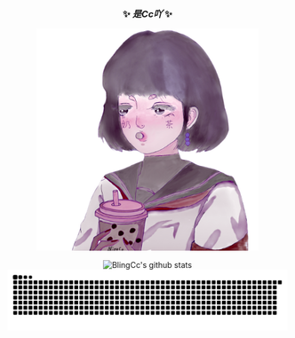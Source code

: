 <div align="center">
  
### ✨ _是Cc吖_ ✨
<p align="center">
  <a href="https://blingcc233.github.io/">
    <img src="https://raw.githubusercontent.com/BlingCc233/BlingCc233/main/275590f0-dfda-4150-8d96-1a306258ed74.png" width="400"  alt="Cc">
  </a>
</p>

![BlingCc's github stats](https://github-readme-stats.vercel.app/api?username=BlingCc233&show_icons=true)
![](https://raw.githubusercontent.com/BlingCc233/BlingCc233/main/github-user-contribution.svg)

</div>
  
<!--
**BlingCc233/BlingCc233** is a ✨ _special_ ✨ repository because its `README.md` (this file) appears on your GitHub profile.

Here are some ideas to get you started:

- 🔭 I’m currently working on ...
- 🌱 I’m currently learning ...
- 👯 I’m looking to collaborate on ...
- 🤔 I’m looking for help with ...
- 💬 Ask me about ...
- 📫 How to reach me: ...
- 😄 Pronouns: ...
- ⚡ Fun fact: ...
-->
